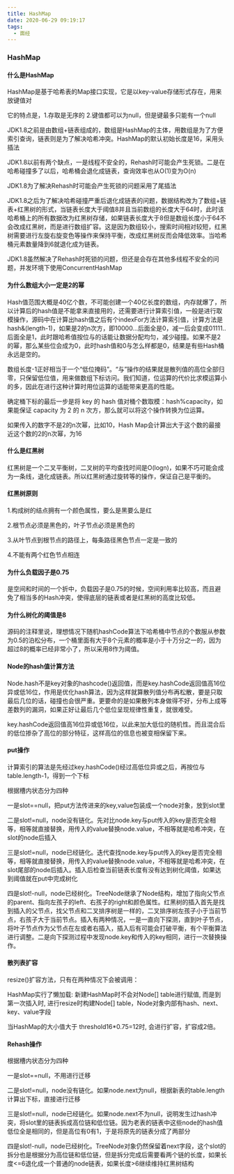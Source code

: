 ```yaml
---
title: HashMap
date: 2020-06-29 09:19:17
tags:
  - 面经
---
```


### HashMap

#### 什么是HashMap

HashMap是基于哈希表的Map接口实现，它是以key-value存储形式存在，用来放键值对

它的特点是，1.存取是无序的 2.键值都可以为null，但是键最多只能有一个null

JDK1.8之前是由数组+链表组成的，数组是HashMap的主体，用数组是为了方便索引查询，链表则是为了解决哈希冲突。HashMap的默认初始长度是16，采用头插法

JDK1.8以前有两个缺点，一是线程不安全的，Rehash时可能会产生死锁。二是在哈希碰撞多了以后，哈希桶会退化成链表，查询效率也从O(1)变为O(n)

JDK1.8为了解决Rehash时可能会产生死锁的问题采用了尾插法

JDK1.8之后为了解决哈希碰撞严重后退化成链表的问题，数据结构改为了数组+链表+红黑树的形式，当链表长度大于阈值8并且当前数组的长度大于64时，此时该哈希桶上的所有数据改为红黑树存储，如果链表长度大于8但是数组长度小于64不会改成红黑树，而是进行数组扩容。这是因为数组较小，搜索时间相对较短，红黑树需要进行左旋右旋变色等操作来保持平衡，改成红黑树反而会降低效率。当哈希桶元素数量降到6就退化成为链表。

JDK1.8虽然解决了Rehash时死锁的问题，但还是会存在其他多线程不安全的问题，并发环境下使用ConcurrentHashMap

#### 为什么数组大小一定是2的幂

Hash值范围大概是40亿个数，不可能创建一个40亿长度的数组，内存就爆了，所以计算后的hash值是不能拿来直接用的，还需要进行计算索引值，一般是进行取模操作，源码中在计算出hash值之后有个indexFor方法计算索引值，计算方法是hash&(length-1)，如果是2的n次方，即10000...后面全是0，减一后会变成01111..后面全是1，此时跟哈希值按位与的话能让数据分配均匀，减少碰撞。如果不是2的幂，那么某些位会成为0，此时hash值和0与怎么样都是0，结果是有些Hash桶永远是空的。

数组长度-1正好相当于一个“低位掩码”。“与”操作的结果就是散列值的高位全部归零，只保留低位值，用来做数组下标访问。我们知道，位运算的代价比求模运算小的多，因此在进行这种计算时用位运算的话能带来更高的性能。

确定桶下标的最后一步是将 key 的 hash 值对桶个数取模：hash%capacity，如果能保证 capacity 为 2 的 n 次方，那么就可以将这个操作转换为位运算。

如果传入的数字不是2的n次幂，比如10，Hash Map会计算出大于这个数的最接近这个数的2的n次幂，为16

#### 什么是红黑树

红黑树是一个二叉平衡树，二叉树的平均查找时间是O(logn)，如果不巧可能会成为一条线，退化成链表。所以红黑树通过旋转等的操作，保证自己是平衡的。

#### 红黑树原则

1.构成树的结点拥有一个颜色属性，要么是黑要么是红

2.根节点必须是黑色的，叶子节点必须是黑色的

3.从叶节点到根节点的路径上，每条路径黑色节点一定是一致的

4.不能有两个红色节点相连

#### 为什么负载因子是0.75

是空间和时间的一个折中，负载因子是0.75的时候，空间利用率比较高，而且避免了相当多的Hash冲突，使得底层的链表或者是红黑树的高度比较低。

#### 为什么树化的阈值是8

源码的注释里说，理想情况下随机hashCode算法下哈希桶中节点的个数服从参数为0.5的泊松分布，一个桶里面有大于8个元素的概率是小于十万分之一的，因为超过8的概率已经非常小了，所以采用8作为阈值。 

#### Node的hash值计算方法

Node.hash不是key对象的hashcode()返回值，而是key.hashCode返回值高16位异或低16位，作用是优化hash算法，因为这样就算散列值分布再松散，要是只取最后几位的话，碰撞也会很严重。更要命的是如果散列本身做得不好，分布上成等差数列的漏洞，如果正好让最后几个低位呈现规律性重复，就很难受。

key.hashCode返回值高16位异或低16位，以此来加大低位的随机性。而且混合后的低位掺杂了高位的部分特征，这样高位的信息也被变相保留下来。

#### put操作

计算索引的算法是先经过key.hashCode()经过高低位异或之后，再按位与table.length-1，得到一个下标

根据槽内状态分为四种

一是slot==null，把put方法传进来的key,value包装成一个node对象，放到slot里

二是slot!=null，node没有链化。先对比node.key与put传入的key是否完全相等，相等就直接替换，用传入的value替换node.value，不相等就是哈希冲突，在slot的node后插入

三是slot!=null，node已经链化。迭代查找node.key与put传入的key是否完全相等，相等就直接替换，用传入的value替换node.value，不相等就是哈希冲突，在slot尾部的node后插入。插入后检查当前链表长度有没有达到树化阈值，如果达到阈值就在put中完成树化

四是slot!-null，node已经树化。TreeNode继承了Node结构，增加了指向父节点的parent、指向左孩子的left、右孩子的right和颜色属性。红黑树的插入首先是找到插入的父节点，找父节点和二叉排序树是一样的，二叉排序树左孩子小于当前节点，右孩子大于当前节点。插入有两种情况，一是一直向下探测，直到叶子节点，将叶子节点作为父节点在左或者右插入，插入后有可能会打破平衡，有个平衡算法进行调整。二是向下探测过程中发现node.key和传入的key相同，进行一次替换操作。

#### 散列表扩容

resize()扩容方法，只有在两种情况下会被调用：

HashMap实行了懒加载: 新建HashMap时不会对Node[] table进行赋值, 而是到第一次插入时, 进行resize时构建Node[] table，Node对象内部有hash、next、key、value字段

当HashMap的大小值大于 threshold16*0.75=12时, 会进行扩容，扩容成2倍。

#### Rehash操作

根据槽内状态分为四种

一是slot==null，不用进行迁移

二是slot!=null，node没有链化。如果node.next为null，根据新表的table.length计算出下标，直接进行迁移

三是slot!=null，node已经链化。如果node.next不为null，说明发生过hash冲突，将slot里的链表拆成高位链和低位链。因为老表的链表中这些node的hash值低位全是相同的，但是高位有0有1，于是将原先的链表分成了两部分

四是slot!-null，node已经树化。TreeNode对象仍然保留着next字段，这个slot的拆分也是根据分为高位链和低位链，但是拆分完成后需要看两个链的长度，如果长度<=6退化成一个普通的node链表，如果长度>6继续维持红黑树结构